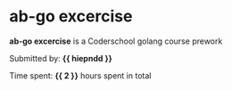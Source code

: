 # ab-go excercise

**ab-go excercise** is a Coderschool golang course prework

Submitted by: **{{ hiepndd }}**

Time spent: **{{ 2 }}** hours spent in total
